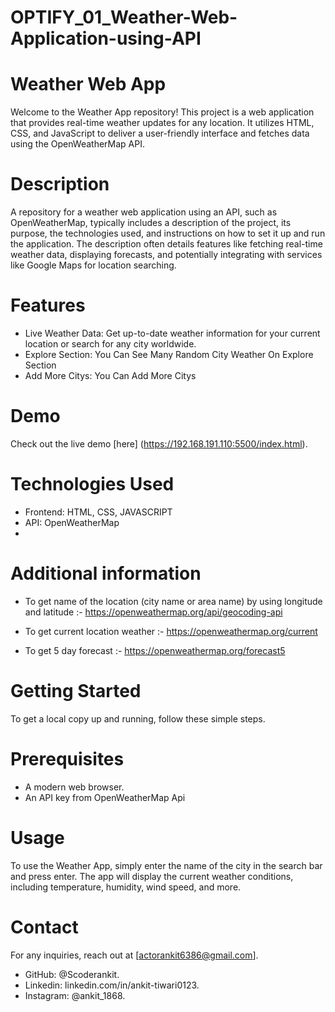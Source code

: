 # OPTIFY_01_Weather-Web-Application-using-API
# Weather Web App
Welcome to the Weather App repository! This project is a web application that provides real-time weather updates for any location. It utilizes HTML, CSS, and JavaScript to deliver a user-friendly interface and fetches data using the OpenWeatherMap API.

# Description
A repository for a weather web application using an API, such as OpenWeatherMap, typically includes a description of the project, its purpose, the technologies used, and instructions on how to set it up and run the application. The description often details features like fetching real-time weather data, displaying forecasts, and potentially integrating with services like Google Maps for location searching. 

# Features
- Live Weather Data: Get up-to-date weather information for your current location or search for any city worldwide.
- Explore Section: You Can See Many Random City Weather On Explore Section
- Add More Citys: You Can Add More Citys

# Demo

Check out the live demo [here] (https://192.168.191.110:5500/index.html).

# Technologies Used
- Frontend: HTML, CSS, JAVASCRIPT
- API: OpenWeatherMap
-  
# Additional information
- To get name of the location (city name or area name) by using longitude and latitude :- https://openweathermap.org/api/geocoding-api

- To get current location weather :- https://openweathermap.org/current

- To get 5 day forecast :- https://openweathermap.org/forecast5
  
# Getting Started
To get a local copy up and running, follow these simple steps.

# Prerequisites
- A modern web browser.
- An API key from OpenWeatherMap Api

# Usage
To use the Weather App, simply enter the name of the city in the search bar and press enter. The app will display the current weather conditions, including temperature, humidity, wind speed, and more.

# Contact
For any inquiries, reach out at [actorankit6386@gmail.com].
- GitHub: @Scoderankit.
- Linkedin: linkedin.com/in/ankit-tiwari0123.
- Instagram: @ankit_1868.
